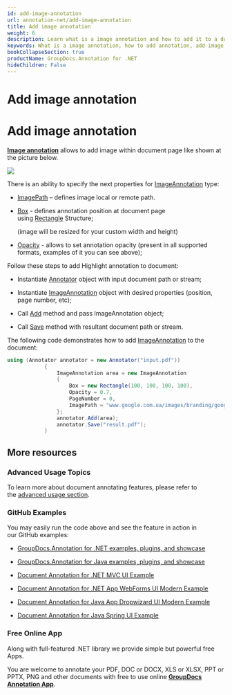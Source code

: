 ```yaml
---
id: add-image-annotation
url: annotation-net/add-image-annotation
title: Add image annotation
weight: 6
description: Learn what is a image annotation and how to add it to a document programmatically using GroupDocs.Annotation for .NET.
keywords: What is a image annotation, how to add annotation, add image annotation
bookCollapseSection: true
productName: GroupDocs.Annotation for .NET
hideChildren: False
---
```


# Add image annotation

# Add image annotation

**[Image annotation](https://apireference.groupdocs.com/net/annotation/groupdocs.annotation.models.annotationmodels/imageannotation)** allows to add image within document page like shown at the picture below.

![](https://wiki.lisbon.dynabic.com/download/thumbnails/30478647/Image-annotation.png?version=1&modificationDate=1580300221000&api=v2)

There is an ability to specify the next properties for [ImageAnnotation](https://apireference.groupdocs.com/net/annotation/groupdocs.annotation.models.annotationmodels/imageannotation) type:

*   [ImagePath](https://apireference.groupdocs.com/annotation/net/groupdocs.annotation.models.annotationmodels/imageannotation/properties/imagepath) – defines image local or remote path.
    
*   [Box](https://apireference.groupdocs.com/annotation/net/groupdocs.annotation.models.annotationmodels/imageannotation/properties/box) \- defines annotation position at document page using [Rectangle](https://apireference.groupdocs.com/net/annotation/groupdocs.annotation.models/rectangle) Structure;
    
    (image will be resized for your custom width and height)
    
*   [Opacity](https://apireference.groupdocs.com/annotation/net/groupdocs.annotation.models.annotationmodels/imageannotation/properties/opacity) - allows to set annotation opacity (present in all supported formats, examples of it you can see above);
    

Follow these steps to add Highlight annotation to document:

*   Instantiate [Annotator](https://apireference.groupdocs.com/net/annotation/groupdocs.annotation/annotator) object with input document path or stream;
    
*   Instantiate [ImageAnnotation](https://apireference.groupdocs.com/annotation/net/groupdocs.annotation.models.annotationmodels/imageannotation) object with desired properties (position, page number, etc);
    
*   Call [Add](https://apireference.groupdocs.com/net/annotation/groupdocs.annotation/annotator/methods/add) method and pass ImageAnnotation object;
    
*   Call [Save](https://apireference.groupdocs.com/net/annotation/groupdocs.annotation/annotator/methods/save) method with resultant document path or stream.  
      
      
    

The following code demonstrates how to add [ImageAnnotation](https://apireference.groupdocs.com/net/annotation/groupdocs.annotation.models.annotationmodels/imageannotation) to the document:

```csharp
using (Annotator annotator = new Annotator("input.pdf"))
            {
                ImageAnnotation area = new ImageAnnotation
                {
                    Box = new Rectangle(100, 100, 100, 100),
                    Opacity = 0.7,
                    PageNumber = 0,
                    ImagePath = "www.google.com.ua/images/branding/googlelogo/2x/googlelogo_color_92x30dp.png"
                };
                annotator.Add(area);
                annotator.Save("result.pdf");
            }

```

## More resources

### Advanced Usage Topics

To learn more about document annotating features, please refer to the [advanced usage section](Advanced%2Busage.html).

### GitHub Examples

You may easily run the code above and see the feature in action in our GitHub examples:

*   [GroupDocs.Annotation for .NET examples, plugins, and showcase](https://github.com/groupdocs-annotation/GroupDocs.Annotation-for-.NET)
    
*   [GroupDocs.Annotation for Java examples, plugins, and showcase](https://github.com/groupdocs-annotation/GroupDocs.Annotation-for-Java)
    
*   [Document Annotation for .NET MVC UI Example](https://github.com/groupdocs-annotation/GroupDocs.Annotation-for-.NET-MVC) 
    
*   [Document Annotation for .NET App WebForms UI Modern Example](https://github.com/groupdocs-annotation/GroupDocs.Annotation-for-.NET-WebForms)
    
*   [Document Annotation for Java App Dropwizard UI Modern Example](https://github.com/groupdocs-annotation/GroupDocs.Annotation-for-Java-Dropwizard)
    
*   [Document Annotation for Java Spring UI Example](https://github.com/groupdocs-annotation/GroupDocs.Annotation-for-Java-Spring)
    

### Free Online App

Along with full-featured .NET library we provide simple but powerful free Apps.

You are welcome to annotate your PDF, DOC or DOCX, XLS or XLSX, PPT or PPTX, PNG and other documents with free to use online **[GroupDocs Annotation App](https://products.groupdocs.app/annotation)**.
